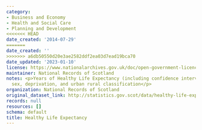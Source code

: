 ```yaml
---
category:
- Business and Economy
- Health and Social Care
- Planning and Development
<<<<<<< HEAD
date_created: '2014-07-29'
=======
date_created: ''
>>>>>>> a6db50550d20e3ae2582ddf2ea03d7ead19bca70
date_updated: '2023-01-10'
license: https://www.nationalarchives.gov.uk/doc/open-government-licence/version/3/
maintainer: National Records of Scotland
notes: <p>Years of Healthy Life Expectancy (including confidence intervals) by age,
  sex, deprivation, and urban rural classification</p>
organization: National Records of Scotland
original_dataset_link: http://statistics.gov.scot/data/healthy-life-expectancy
records: null
resources: []
schema: default
title: Healthy Life Expectancy
---
```

